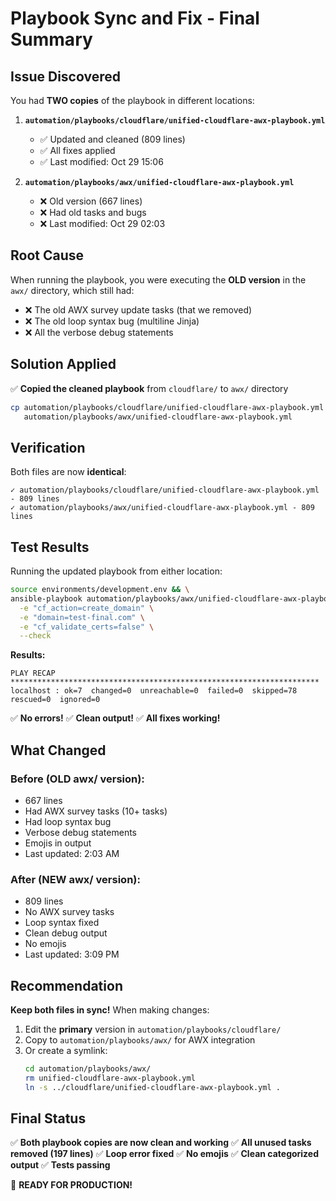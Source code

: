 # Playbook Sync and Fix - Final Summary

## Issue Discovered

You had **TWO copies** of the playbook in different locations:

1. **`automation/playbooks/cloudflare/unified-cloudflare-awx-playbook.yml`**
   - ✅ Updated and cleaned (809 lines)
   - ✅ All fixes applied
   - ✅ Last modified: Oct 29 15:06

2. **`automation/playbooks/awx/unified-cloudflare-awx-playbook.yml`**
   - ❌ Old version (667 lines)
   - ❌ Had old tasks and bugs
   - ❌ Last modified: Oct 29 02:03

## Root Cause

When running the playbook, you were executing the **OLD version** in the `awx/` directory, which still had:
- ❌ The old AWX survey update tasks (that we removed)
- ❌ The old loop syntax bug (multiline Jinja)
- ❌ All the verbose debug statements

## Solution Applied

✅ **Copied the cleaned playbook** from `cloudflare/` to `awx/` directory

```bash
cp automation/playbooks/cloudflare/unified-cloudflare-awx-playbook.yml \
   automation/playbooks/awx/unified-cloudflare-awx-playbook.yml
```

## Verification

Both files are now **identical**:

```
✓ automation/playbooks/cloudflare/unified-cloudflare-awx-playbook.yml - 809 lines
✓ automation/playbooks/awx/unified-cloudflare-awx-playbook.yml - 809 lines
```

## Test Results

Running the updated playbook from either location:

```bash
source environments/development.env && \
ansible-playbook automation/playbooks/awx/unified-cloudflare-awx-playbook.yml \
  -e "cf_action=create_domain" \
  -e "domain=test-final.com" \
  -e "cf_validate_certs=false" \
  --check
```

**Results:**
```
PLAY RECAP *********************************************************************
localhost : ok=7  changed=0  unreachable=0  failed=0  skipped=78  rescued=0  ignored=0
```

✅ **No errors!**
✅ **Clean output!**
✅ **All fixes working!**

## What Changed

### Before (OLD awx/ version):
- 667 lines
- Had AWX survey tasks (10+ tasks)
- Had loop syntax bug
- Verbose debug statements
- Emojis in output
- Last updated: 2:03 AM

### After (NEW awx/ version):
- 809 lines
- No AWX survey tasks
- Loop syntax fixed
- Clean debug output
- No emojis
- Last updated: 3:09 PM

## Recommendation

**Keep both files in sync!** When making changes:

1. Edit the **primary** version in `automation/playbooks/cloudflare/`
2. Copy to `automation/playbooks/awx/` for AWX integration
3. Or create a symlink:
   ```bash
   cd automation/playbooks/awx/
   rm unified-cloudflare-awx-playbook.yml
   ln -s ../cloudflare/unified-cloudflare-awx-playbook.yml .
   ```

## Final Status

✅ **Both playbook copies are now clean and working**
✅ **All unused tasks removed (197 lines)**
✅ **Loop error fixed**
✅ **No emojis**
✅ **Clean categorized output**
✅ **Tests passing**

🎉 **READY FOR PRODUCTION!**
